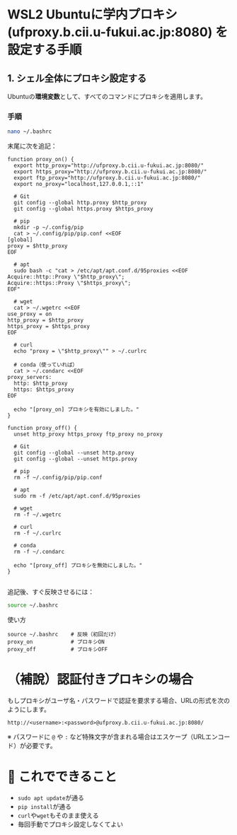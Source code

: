 # WSL2 Ubuntuに学内プロキシ (ufproxy.b.cii.u-fukui.ac.jp:8080) を設定する手順

## 1. シェル全体にプロキシ設定する

Ubuntuの**環境変数**として、すべてのコマンドにプロキシを適用します。

### 手順

```bash
nano ~/.bashrc
```

末尾に次を追記：
```
function proxy_on() {
  export http_proxy="http://ufproxy.b.cii.u-fukui.ac.jp:8080/"
  export https_proxy="http://ufproxy.b.cii.u-fukui.ac.jp:8080/"
  export ftp_proxy="http://ufproxy.b.cii.u-fukui.ac.jp:8080/"
  export no_proxy="localhost,127.0.0.1,::1"

  # Git
  git config --global http.proxy $http_proxy
  git config --global https.proxy $https_proxy

  # pip
  mkdir -p ~/.config/pip
  cat > ~/.config/pip/pip.conf <<EOF
[global]
proxy = $http_proxy
EOF

  # apt
  sudo bash -c "cat > /etc/apt/apt.conf.d/95proxies <<EOF
Acquire::http::Proxy \"$http_proxy\";
Acquire::https::Proxy \"$https_proxy\";
EOF"

  # wget
  cat > ~/.wgetrc <<EOF
use_proxy = on
http_proxy = $http_proxy
https_proxy = $https_proxy
EOF

  # curl
  echo "proxy = \"$http_proxy\"" > ~/.curlrc

  # conda（使っていれば）
  cat > ~/.condarc <<EOF
proxy_servers:
  http: $http_proxy
  https: $https_proxy
EOF

  echo "[proxy_on] プロキシを有効にしました。"
}

function proxy_off() {
  unset http_proxy https_proxy ftp_proxy no_proxy

  # Git
  git config --global --unset http.proxy
  git config --global --unset https.proxy

  # pip
  rm -f ~/.config/pip/pip.conf

  # apt
  sudo rm -f /etc/apt/apt.conf.d/95proxies

  # wget
  rm -f ~/.wgetrc

  # curl
  rm -f ~/.curlrc

  # conda
  rm -f ~/.condarc

  echo "[proxy_off] プロキシを無効にしました。"
}


```

追記後、すぐ反映させるには：

```bash
source ~/.bashrc
```
使い方
```
source ~/.bashrc    # 反映（初回だけ）
proxy_on            # プロキシON
proxy_off           # プロキシOFF
```

# （補說）認証付きプロキシの場合

もしプロキシがユーザ名・パスワードで認証を要求する場合、URLの形式を次のようにします。

```
http://<username>:<password>@ufproxy.b.cii.u-fukui.ac.jp:8080/
```

※ パスワードに `@` や `:` など特殊文字が含まれる場合はエスケープ（URLエンコード）が必要です。

# 🚀 これでできること

- `sudo apt update`が通る
- `pip install`が通る
- `curl`や`wget`もそのまま使える
- 毎回手動でプロキシ設定しなくてよい

